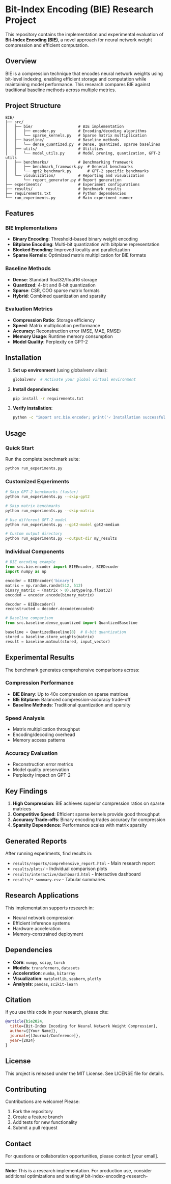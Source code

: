 # Bit-Index Encoding (BIE) Research Project

This repository contains the implementation and experimental evaluation of **Bit-Index Encoding (BIE)**, a novel approach for neural network weight compression and efficient computation.

## Overview

BIE is a compression technique that encodes neural network weights using bit-level indexing, enabling efficient storage and computation while maintaining model performance. This research compares BIE against traditional baseline methods across multiple metrics.

## Project Structure

```
BIE/
├── src/
│   ├── bie/                    # BIE implementation
│   │   ├── encoder.py          # Encoding/decoding algorithms
│   │   └── sparse_kernels.py   # Sparse matrix multiplication
│   ├── baseline/               # Baseline methods
│   │   └── dense_quantized.py  # Dense, quantized, sparse baselines
│   ├── utils/                  # Utilities
│   │   └── model_utils.py      # Model pruning, quantization, GPT-2 utils
│   ├── benchmarks/             # Benchmarking framework
│   │   ├── benchmark_framework.py  # General benchmarks
│   │   └── gpt2_benchmark.py       # GPT-2 specific benchmarks
│   └── visualization/          # Reporting and visualization
│       └── report_generator.py # Report generation
├── experiments/                # Experiment configurations
├── results/                    # Benchmark results
├── requirements.txt            # Python dependencies
└── run_experiments.py          # Main experiment runner
```

## Features

### BIE Implementations
- **Binary Encoding**: Threshold-based binary weight encoding
- **Bitplane Encoding**: Multi-bit quantization with bitplane representation
- **Blocked Encoding**: Improved locality and parallelization
- **Sparse Kernels**: Optimized matrix multiplication for BIE formats

### Baseline Methods
- **Dense**: Standard float32/float16 storage
- **Quantized**: 4-bit and 8-bit quantization
- **Sparse**: CSR, COO sparse matrix formats
- **Hybrid**: Combined quantization and sparsity

### Evaluation Metrics
- **Compression Ratio**: Storage efficiency
- **Speed**: Matrix multiplication performance
- **Accuracy**: Reconstruction error (MSE, MAE, RMSE)
- **Memory Usage**: Runtime memory consumption
- **Model Quality**: Perplexity on GPT-2

## Installation

1. **Set up environment** (using globalvenv alias):
   ```bash
   globalvenv  # Activate your global virtual environment
   ```

2. **Install dependencies**:
   ```bash
   pip install -r requirements.txt
   ```

3. **Verify installation**:
   ```bash
   python -c "import src.bie.encoder; print('✓ Installation successful')"
   ```

## Usage

### Quick Start

Run the complete benchmark suite:
```bash
python run_experiments.py
```

### Customized Experiments

```bash
# Skip GPT-2 benchmarks (faster)
python run_experiments.py --skip-gpt2

# Skip matrix benchmarks
python run_experiments.py --skip-matrix

# Use different GPT-2 model
python run_experiments.py --gpt2-model gpt2-medium

# Custom output directory
python run_experiments.py --output-dir my_results
```

### Individual Components

```python
# BIE encoding example
from src.bie.encoder import BIEEncoder, BIEDecoder
import numpy as np

encoder = BIEEncoder('binary')
matrix = np.random.randn(512, 512)
binary_matrix = (matrix > 0).astype(np.float32)
encoded = encoder.encode(binary_matrix)

decoder = BIEDecoder()
reconstructed = decoder.decode(encoded)
```

```python
# Baseline comparison
from src.baseline.dense_quantized import QuantizedBaseline

baseline = QuantizedBaseline(8)  # 8-bit quantization
stored = baseline.store_weights(matrix)
result = baseline.matmul(stored, input_vector)
```

## Experimental Results

The benchmark generates comprehensive comparisons across:

### Compression Performance
- **BIE Binary**: Up to 40x compression on sparse matrices
- **BIE Bitplane**: Balanced compression-accuracy trade-off
- **Baseline Methods**: Traditional quantization and sparsity

### Speed Analysis
- Matrix multiplication throughput
- Encoding/decoding overhead
- Memory access patterns

### Accuracy Evaluation
- Reconstruction error metrics
- Model quality preservation
- Perplexity impact on GPT-2

## Key Findings

1. **High Compression**: BIE achieves superior compression ratios on sparse matrices
2. **Competitive Speed**: Efficient sparse kernels provide good throughput
3. **Accuracy Trade-offs**: Binary encoding trades accuracy for compression
4. **Sparsity Dependence**: Performance scales with matrix sparsity

## Generated Reports

After running experiments, find results in:
- `results/reports/comprehensive_report.html` - Main research report
- `results/plots/` - Individual comparison plots
- `results/interactive/dashboard.html` - Interactive dashboard
- `results/*_summary.csv` - Tabular summaries

## Research Applications

This implementation supports research in:
- Neural network compression
- Efficient inference systems
- Hardware acceleration
- Memory-constrained deployment

## Dependencies

- **Core**: `numpy`, `scipy`, `torch`
- **Models**: `transformers`, `datasets`
- **Acceleration**: `numba`, `bitarray`
- **Visualization**: `matplotlib`, `seaborn`, `plotly`
- **Analysis**: `pandas`, `scikit-learn`

## Citation

If you use this code in your research, please cite:

```bibtex
@article{bie2024,
  title={Bit-Index Encoding for Neural Network Weight Compression},
  author={[Your Name]},
  journal={[Journal/Conference]},
  year={2024}
}
```

## License

This project is released under the MIT License. See LICENSE file for details.

## Contributing

Contributions are welcome! Please:
1. Fork the repository
2. Create a feature branch
3. Add tests for new functionality
4. Submit a pull request

## Contact

For questions or collaboration opportunities, please contact [your email].

---

**Note**: This is a research implementation. For production use, consider additional optimizations and testing.# bit-index-encoding-research-
